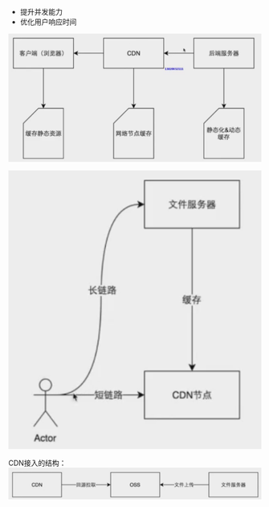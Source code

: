 <!--
 * @Description: 
 * @Author: neozhang
 * @Date: 2022-04-21 22:49:27
 * @LastEditors: neozhang
 * @LastEditTime: 2022-04-21 22:52:18
-->
- 提升并发能力  
- 优化用户响应时间  

![](../res/%E4%B8%BA%E4%BB%80%E4%B9%88%E4%BD%BF%E7%94%A8CDN.png)  

![](../res/%E4%B8%BA%E4%BB%80%E4%B9%88%E4%BD%BF%E7%94%A8CDN2.png)  

CDN接入的结构：  
![](../res/CDN%E6%8E%A5%E5%85%A5%E7%BB%93%E6%9E%84.png)  